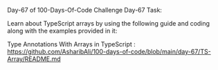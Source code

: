 Day-67 of 100-Days-Of-Code Challenge
Day-67 Task:

Learn about TypeScript arrays by using the following guide and coding along with the examples provided in it:

Type Annotations With Arrays in TypeScript : https://github.com/AsharibAli/100-days-of-code/blob/main/day-67/TS-Array/README.md